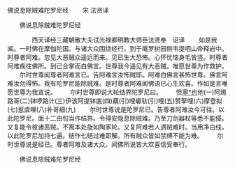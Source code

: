   佛说息除贼难陀罗尼经
　　宋 法贤译




　　佛说息除贼难陀罗尼经

　　　　西天译经三藏朝散大夫试光禄卿明教大师臣法贤奉　诏译
　　如是我闻。一时佛在摩伽陀国。与诸大众围绕经行。到于庵罗树园侧韦提呬山帝释岩中。时尊者阿难。忽见大恶贼众遥远而来。见已生大恐怖。心怀忧恼身毛皆竖。时尊者阿难疾往佛所。到已合掌而白佛言。世尊我今遥见有大恶贼。唯愿世尊为作救护。
　　尔时世尊闻尊者阿难言已。告阿难言汝怖贼耶。阿难白佛言甚怖世尊。佛言阿难汝勿得怖。我有陀罗尼能除贼难。是时尊者阿难闻佛语已心生欢喜。作如是言唯愿世尊为我宣说。
　　尔时世尊即说大轮结界陀罗尼曰。
　　怛[寧*也](切身下同)他(一)阿焬路哥(二)钵啰路计(三)伊该阿提钵底(四)藕(引)哩巘驮(引)哩(五)赞拏哩(六)摩登拟(七)惹虞哩(八)补哥细(九)
　　尔时世尊说是陀罗尼已。告尊者阿难汝今可往。以此陀罗尼。面十二由旬当作结界。令得安隐息除贼难。乃至刀剑器杖等悉不能侵。又复能令彼诸恶贼。不离本处旋如陶家轮。又复阿难若人遇贼难时。当用净白线。以此陀罗尼加持七遍。结作七结过难即解。所有贼众皆如禁缚不能为难。
　　尔时世尊说是经已。尊者阿难及诸大众。闻佛所说皆大欢喜信受奉行。

　　佛说息除贼难陀罗尼经


